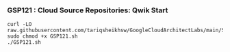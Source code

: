 ### GSP121 :  Cloud Source Repositories: Qwik Start 

```
curl -LO raw.githubusercontent.com/tariqsheikhsw/GoogleCloudArchitectLabs/main/Solutions/GSP121.sh
sudo chmod +x GSP121.sh
./GSP121.sh
```




```
